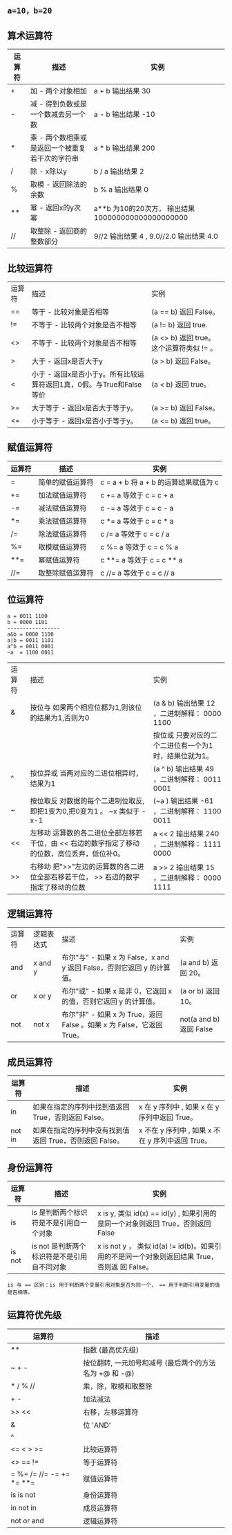 ## `a=10，b=20`

## 算术运算符 
|   运算符   |   描述                                              |   实例                                                 |
|   ------   |   -----------------------------------------------   |   --------------------------------------------------   |
|   +        |   加 - 两个对象相加                                 |   a + b 输出结果 30                                    |
|   -        |   减 - 得到负数或是一个数减去另一个数               |   a - b 输出结果 -10                                   |
|   *        |   乘 - 两个数相乘或是返回一个被重复若干次的字符串   |   a * b 输出结果 200                                   |
|   /        |   除 - x除以y                                       |   b / a 输出结果 2                                     |
|   %        |   取模 - 返回除法的余数                             |   b % a 输出结果 0                                     |
|   **       |   幂 - 返回x的y次幂                                 |   a**b 为10的20次方， 输出结果 100000000000000000000   |
|   //       |   取整除 - 返回商的整数部分                         |   9//2 输出结果 4 , 9.0//2.0 输出结果 4.0              |



## 比较运算符
|             |                                                                          |                                              |
|   -------   |   --------------------------------------------------------------------   |   ----------------------------------------   |
|   运算符    |   描述                                                                   |   实例                                       |
|   ==        |   等于 - 比较对象是否相等                                                |   (a == b) 返回 False。                      |
|   !=        |   不等于 - 比较两个对象是否不相等                                        |   (a != b) 返回 true.                        |
|   <>        |   不等于 - 比较两个对象是否不相等                                        |   (a <> b) 返回 true。这个运算符类似 != 。   |
|   >         |   大于 - 返回x是否大于y                                                  |   (a > b) 返回 False。                       |
|   <         |   小于 - 返回x是否小于y。所有比较运算符返回1真，0假。与True和False等价   |   (a < b) 返回 true。                        |
|   >=        |   大于等于 - 返回x是否大于等于y。                                        |   (a >= b) 返回 False。                      |
|   <=        |   小于等于 - 返回x是否小于等于y。                                        |   (a <= b) 返回 true。                       |


## 赋值运算符
|   运算符   |   描述               |   实例                                    |
|   ------   |   ----------------   |   -------------------------------------   |
|   =        |   简单的赋值运算符   |   c = a + b 将 a + b 的运算结果赋值为 c   |
|   +=       |   加法赋值运算符     |   c += a 等效于 c = c + a                 |
|   -=       |   减法赋值运算符     |   c -= a 等效于 c = c - a                 |
|   *=       |   乘法赋值运算符     |   c *= a 等效于 c = c * a                 |
|   /=       |   除法赋值运算符     |   c /= a 等效于 c = c / a                 |
|   %=       |   取模赋值运算符     |   c %= a 等效于 c = c % a                 |
|   **=      |   幂赋值运算符       |   c **= a 等效于 c = c ** a               |
|   //=      |   取整除赋值运算符   |   c //= a 等效于 c = c // a               |

## 位运算符
```
a = 0011 1100
b = 0000 1101
-----------------
a&b = 0000 1100
a|b = 0011 1101
a^b = 0011 0001
~a  = 1100 0011
```

|             |                                                                                                  |                                                   |
|   -------   |   --------------------------------------------------------------------------------------------   |   ---------------------------------------------   |
|   运算符    |   描述                                                                                           |   实例                                            |
|   &         |   按位与 如果两个相应位都为1,则该位的结果为1,否则为0                                             |   (a & b) 输出结果 12 ，二进制解释： 0000 1100    |
|   |         |   按位或 只要对应的二个二进位有一个为1时，结果位就为1。                                          |   (a | b) 输出结果 61 ，二进制解释： 0011 1101    |
|   ^         |   按位异或 当两对应的二进位相异时，结果为1                                                       |   (a ^ b) 输出结果 49 ，二进制解释： 0011 0001    |
|   ~         |   按位取反 对数据的每个二进制位取反,即把1变为0,把0变为1 。 ~x 类似于 -x-1                        |   (~a ) 输出结果 -61 ，二进制解释： 1100 0011     |
|   <<        |   左移动 运算数的各二进位全部左移若干位，由 << 右边的数字指定了移动的位数，高位丢弃，低位补0。   |   a << 2 输出结果 240 ，二进制解释： 1111 0000    |
|   >>        |   右移动 把">>"左边的运算数的各二进位全部右移若干位， >> 右边的数字指定了移动的位数              |   a >> 2 输出结果 15 ，二进制解释： 0000 1111     |



## 逻辑运算符
|             |                |                                                                             |                             |
|   -------   |   ----------   |   -----------------------------------------------------------------------   |   -----------------------   |
|   运算符    |   逻辑表达式   |   描述                                                                      |   实例                      |
|   and       |   x and y      |   布尔"与" - 如果 x 为 False，x and y 返回 False，否则它返回 y 的计算值。   |   (a and b) 返回 20。       |
|   or        |   x or y       |   布尔"或" - 如果 x 是非 0，它返回 x 的值，否则它返回 y 的计算值。          |   (a or b) 返回 10。        |
|   not       |   not x        |   布尔"非" - 如果 x 为 True，返回 False 。如果 x 为 False，它返回 True。    |   not(a and b) 返回 False   |


## 成员运算符
|   运算符   |   描述                                                      |   实例                                                |
|   ------   |   -------------------------------------------------------   |   -------------------------------------------------   |
|   in       |   如果在指定的序列中找到值返回 True，否则返回 False。       |   x 在 y 序列中 , 如果 x 在 y 序列中返回 True。       |
|   not in   |   如果在指定的序列中没有找到值返回 True，否则返回 False。   |   x 不在 y 序列中 , 如果 x 不在 y 序列中返回 True。   |


## 身份运算符

|   运算符   |   描述                                          |   实例                                                                                           |
|   ------   |   -------------------------------------------   |   --------------------------------------------------------------------------------------------   |
|   is       |   is 是判断两个标识符是不是引用自一个对象       |   x is y, 类似 id(x) == id(y) , 如果引用的是同一个对象则返回 True，否则返回 False                |
|   is not   |   is not 是判断两个标识符是不是引用自不同对象   |   x is not y ， 类似 id(a) != id(b)。如果引用的不是同一个对象则返回结果 True，否则返 回 False。  |
`is 与 == 区别：is 用于判断两个变量引用对象是否为同一个， == 用于判断引用变量的值是否相等。`


## 运算符优先级
|   运算符                     |   描述                                                     |
|   ------------------------   |   ------------------------------------------------------   |
|   **                         |   指数 (最高优先级)                                        |
|   ~ + -                      |   按位翻转, 一元加号和减号 (最后两个的方法名为 +@ 和 -@)   |
|   * / % //                   |   乘，除，取模和取整除                                     |
|   + -                        |   加法减法                                                 |
|   >> <<                      |   右移，左移运算符                                         |
|   &                          |   位 'AND'                                                 |
|   ^ |                        |   位运算符                                                 |
|   <= < > >=                  |   比较运算符                                               |
|   <> == !=                   |   等于运算符                                               |
|   = %= /= //= -= += *= **=   |   赋值运算符                                               |
|   is is not                  |   身份运算符                                               |
|   in not in                  |   成员运算符                                               |
|   not or and                 |   逻辑运算符                                               |

